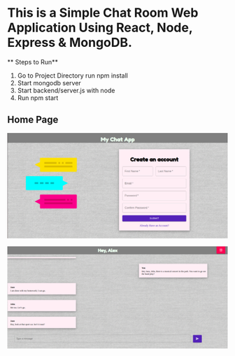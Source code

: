 # This is a Simple Chat Room Web Application Using React, Node, Express & MongoDB.

** Steps to Run**
1. Go to Project Directory run npm install
2. Start mongodb server
3. Start backend/server.js with node
4. Run npm start

## Home Page
![Home](https://github.com/rehank478/My-Chat-Room/blob/master/images/Home.png)

![ChatPage](https://github.com/rehank478/My-Chat-Room/blob/master/images/ChatPage.png)

